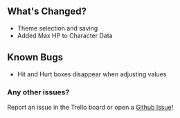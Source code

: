 ## What's Changed?

* Theme selection and saving
* Added Max HP to Character Data

## Known Bugs

* Hit and Hurt boxes disappear when adjusting values

### Any other issues?

Report an issue in the Trello board or open a [Github Issue](https://github.com/KnockoutArcade/Character-Data-Editor/issues/new)!